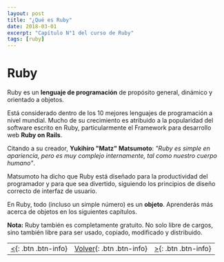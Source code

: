 ```yaml
---
layout: post
title: "¿Qué es Ruby"
date: 2018-03-01
excerpt: "Capítulo N°1 del curso de Ruby"
tags: [ruby]
---
```


# Ruby

Ruby es un **lenguaje de programación** de propósito general, dinámico y orientado a objetos.

Está considerado dentro de los 10 mejores lenguajes de programación a nivel mundial. Mucho de su crecimiento es atribuido a la popularidad del software escrito en Ruby, particularmente el Framework para desarrollo web **Ruby on Rails**.

Citando a su creador, **Yukihiro "Matz" Matsumoto**: _"Ruby es simple en apariencia, pero es muy complejo internamente, tal como nuestro cuerpo humano"_.

Matsumoto ha dicho que Ruby está diseñado para la productividad del programador y para que sea divertido, siguiendo los principios de diseño correcto de interfaz de usuario.

En Ruby, todo (incluso un simple número) es un **objeto**. Aprenderás más acerca de objetos en los siguientes capítulos.

**Nota:** Ruby también es completamente gratuito. No solo libre de cargos, sino también libre para ser usado, copiado, modificado y distribuido.

|     |     |     |
|:----|:---:|----:|
| [<](https://nisoto.github.io/curso-ruby/){: .btn .btn-info} | [Volver](https://nisoto.github.io/curso-ruby/){: .btn .btn-info} | [>](https://nisoto.github.io/instalacion-ruby/){: .btn .btn-info} |

